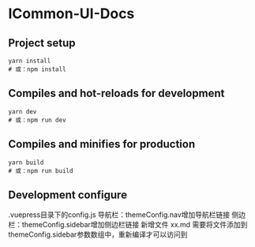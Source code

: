 # ICommon-UI-Docs

## Project setup
```
yarn install
# 或：npm install
```

## Compiles and hot-reloads for development
```
yarn dev
# 或：npm run dev
```

## Compiles and minifies for production
```
yarn build
# 或：npm run build
```

## Development configure
.vuepress目录下的config.js
导航栏：themeConfig.nav增加导航栏链接
侧边栏：themeConfig.sidebar增加侧边栏链接
  新增文件 xx.md 需要将文件添加到themeConfig.sidebar参数数组中，重新编译才可以访问到
